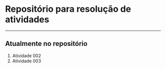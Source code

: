 # Repositório para resolução de atividades
___
## Atualmente no repositório
1. Atividade 002
2. Atividade 003